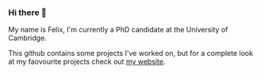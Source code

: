 ### Hi there 👋

My name is Felix, I'm currently a PhD candidate at the University of Cambridge.

This github contains some projects I've worked on, but for a complete look at my faovourite projects check out [my website](https://felixomahony.github.io).

<!--
**felixomahony/felixomahony** is a ✨ _special_ ✨ repository because its `README.md` (this file) appears on your GitHub profile.

Here are some ideas to get you started:

- 🔭 I’m currently working on ...
- 🌱 I’m currently learning ...
- 👯 I’m looking to collaborate on ...
- 🤔 I’m looking for help with ...
- 💬 Ask me about ...
- 📫 How to reach me: ...
- 😄 Pronouns: ...
- ⚡ Fun fact: ...
-->
